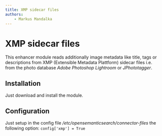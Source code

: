 ```yaml
---
title: XMP sidecar files
authors:
    - Markus Mandalka
---
```


# XMP sidecar files


This enhancer module reads additionally image metadata like title, tags or descriptions from XMP (Extensible Metadata Plattform) sidecar files i.e. from the photo database *Adobe Photoshop Lightroom* or *JPhototagger*.

## Installation



Just download and install the module.

## Configuration



Just setup in the config file */etc/opensemanticsearch/connector-files* the following option:
`config['xmp'] = True`